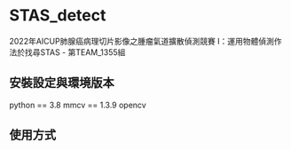 # STAS_detect
2022年AICUP肺腺癌病理切片影像之腫瘤氣道擴散偵測競賽 I：運用物體偵測作法於找尋STAS - 第TEAM_1355組

## 安裝設定與環境版本
python == 3.8
mmcv == 1.3.9
opencv

## 使用方式
